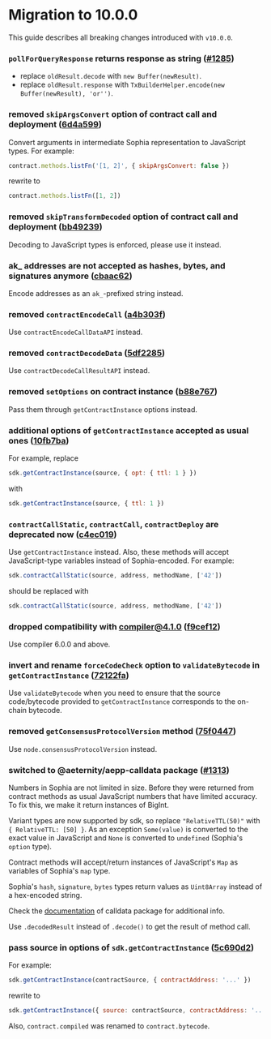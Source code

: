 # Migration to 10.0.0
This guide describes all breaking changes introduced with `v10.0.0`.

### `pollForQueryResponse` returns response as string ([#1285](https://github.com/aeternity/aepp-sdk-js/pull/1285))

- replace `oldResult.decode` with `new Buffer(newResult)`.
- replace `oldResult.response` with `TxBuilderHelper.encode(new Buffer(newResult), 'or'')`.

### removed `skipArgsConvert` option of contract call and deployment ([6d4a599](https://github.com/aeternity/aepp-sdk-js/commit/6d4a59986d6833866b6828085fad96b364e5d315))

Convert arguments in intermediate Sophia representation to JavaScript types.
For example:
```js
contract.methods.listFn('[1, 2]', { skipArgsConvert: false })
```
rewrite to
```js
contract.methods.listFn([1, 2])
```

### removed `skipTransformDecoded` option of contract call and deployment ([bb49239](https://github.com/aeternity/aepp-sdk-js/commit/bb492396a29d673f02eee7cfec4e114c2fba2f3c))

Decoding to JavaScript types is enforced, please use it instead.

### ak_ addresses are not accepted as hashes, bytes, and signatures anymore ([cbaac62](https://github.com/aeternity/aepp-sdk-js/commit/cbaac6263dd1729d64ef3a01c94e10687fed3b0d))

Encode addresses as an `ak_`-prefixed string instead.

### removed `contractEncodeCall` ([a4b303f](https://github.com/aeternity/aepp-sdk-js/commit/a4b303fbcc3b7cc544a2b5b3415d0f4a147b488c))

Use `contractEncodeCallDataAPI` instead.

### removed `contractDecodeData` ([5df2285](https://github.com/aeternity/aepp-sdk-js/commit/5df2285a7b5694475554e5154c544e0885bd4b33))

Use `contractDecodeCallResultAPI` instead.

### removed `setOptions` on contract instance ([b88e767](https://github.com/aeternity/aepp-sdk-js/commit/b88e767c86874f259ff7a1eb1784c368524e7167))

Pass them through `getContractInstance` options instead.

### additional options of `getContractInstance` accepted as usual ones ([10fb7ba](https://github.com/aeternity/aepp-sdk-js/commit/10fb7bad8f61b973c1be5daec50909d251ec1f90))

For example, replace
```js
sdk.getContractInstance(source, { opt: { ttl: 1 } })
```
with
```js
sdk.getContractInstance(source, { ttl: 1 })
```

### `contractCallStatic`, `contractCall`, `contractDeploy` are deprecated now ([c4ec019](https://github.com/aeternity/aepp-sdk-js/commit/c4ec019372f5d5745378e781afb1eb6b2b5acfeb))

Use `getContractInstance` instead. Also, these methods will accept JavaScript-type variables instead of
Sophia-encoded. For example:
```js
sdk.contractCallStatic(source, address, methodName, ['42'])
```
should be replaced with
```js
sdk.contractCallStatic(source, address, methodName, ['42'])
```

### dropped compatibility with compiler@4.1.0 ([f9cef12](https://github.com/aeternity/aepp-sdk-js/commit/f9cef12a7db4b2559519ef7f8380cc9e89630492))

Use compiler 6.0.0 and above.

### invert and rename `forceCodeCheck` option to `validateBytecode` in `getContractInstance` ([72122fa](https://github.com/aeternity/aepp-sdk-js/commit/72122facdcec9921202b210c387c19509b26e578))

Use `validateBytecode` when you need to ensure that the source code/bytecode provided to
`getContractInstance` corresponds to the on-chain bytecode.

### removed `getConsensusProtocolVersion` method ([75f0447](https://github.com/aeternity/aepp-sdk-js/commit/75f044792bd2d81eca3a2abc8218e8ca5f167134))

Use `node.consensusProtocolVersion` instead.

### switched to @aeternity/aepp-calldata package ([#1313](https://github.com/aeternity/aepp-sdk-js/pull/1313))

Numbers in Sophia are not limited in size. Before they were returned from contract methods as usual
JavaScript numbers that have limited accuracy. To fix this, we make it return instances of BigInt.

Variant types are now supported by sdk, so replace `"RelativeTTL(50)"` with `{ RelativeTTL: [50] }`.
As an exception `Some(value)` is converted to the exact value in JavaScript and `None` is converted to `undefined`
(Sophia's `option` type).

Contract methods will accept/return instances of JavaScript's `Map` as variables of Sophia's `map`
type.

Sophia's `hash`, `signature`, `bytes` types return values as `Uint8Array` instead of a hex-encoded
string.

Check the [documentation](https://github.com/aeternity/aepp-calldata-js/blob/master/README.md)
of calldata package for additional info.

Use `.decodedResult` instead of `.decode()` to get the result of method call.

### pass source in options of `sdk.getContractInstance` ([5c690d2](https://github.com/aeternity/aepp-sdk-js/commit/5c690d2d77a433c8496ab9cda6fd66e52a6b4b23))

For example:
```js
sdk.getContractInstance(contractSource, { contractAddress: '...' })
```
rewrite to
```js
sdk.getContractInstance({ source: contractSource, contractAddress: '...' })
```

Also, `contract.compiled` was renamed to `contract.bytecode`.
